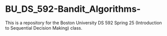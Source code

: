 # BU_DS_592-Bandit_Algorithms-
This is a repository for the Boston University DS 592 Spring 25 (Introduction to Sequential Decision Making) class. 
